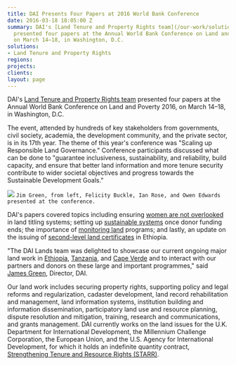 ```yaml
---
title: DAI Presents Four Papers at 2016 World Bank Conference
date: 2016-03-18 18:05:00 Z
summary: DAI's [Land Tenure and Property Rights team](/our-work/solutions/environment-and-energy/land-tenure)
  presented four papers at the Annual World Bank Conference on Land and Poverty 2016,
  on March 14–18, in Washington, D.C.
solutions:
- Land Tenure and Property Rights
regions: 
projects: 
clients: 
layout: page
---
```


DAI's [Land Tenure and Property Rights team][1] presented four papers at the Annual World Bank Conference on Land and Poverty 2016, on March 14–18, in Washington, D.C.

The event, attended by hundreds of key stakeholders from governments, civil society, academia, the development community, and the private sector, is in its 17th year. The theme of this year's conference was "Scaling up Responsible Land Governance." Conference participants discussed what can be done to "guarantee inclusiveness, sustainability, and reliability, build capacity, and ensure that better land information and more tenure security contribute to wider societal objectives and progress towards the Sustainable Development Goals."

![][2]
`Jim Green, from left, Felicity Buckle, Ian Rose, and Owen Edwards presented at the conference.`

DAI's papers covered topics including ensuring [women are not overlooked][3] in land titling systems; setting up [sustainable systems][4] once donor funding ends; the importance of [monitoring land][5] programs; and lastly, an update on the issuing of [second-level land certificates][5] in Ethiopia.

"The DAI Lands team was delighted to showcase our current ongoing major land work in [Ethiopia][6], [Tanzania][7], and [Cape Verde][8] and to interact with our partners and donors on these large and important programmes," said [James Green][9], Director, DAI.

Our land work includes securing property rights, supporting policy and legal reforms and regularization, cadaster development, land record rehabilitation and management, land information systems, institution building and information dissemination, participatory land use and resource planning, dispute resolution and mitigation, training, research and communications, and grants management. DAI currently works on the land issues for the U.K. Department for International Development, the Millennium Challenge Corporation, the European Union, and the U.S. Agency for International Development, for which it holds an indefinite quantity contract, [Strengthening Tenure and Resource Rights (STARR)][10].

[1]: /our-work/solutions/environment-and-energy/land-tenure
[2]: /assets/images/news/LandsTeam.jpg
[3]: https://www.conftool.com/landandpoverty2016/index.php?page=browseSessions&presentations=show&search=Ian+Rose
[4]: https://www.conftool.com/landandpoverty2016/index.php?page=browseSessions&presentations=show&search=Baldwin%2C+Richard
[5]: https://www.conftool.com/landandpoverty2016/index.php?page=browseSessions&presentations=show&search=Edwards%2C+Owen
[6]: /our-work/projects/ethiopia-and-investment-transformation-lift-0
[7]: /our-work/projects/tanzania-feed-future-tanzania-land-tenure-assistance-lta
[8]: /our-work/projects/cape-verde-preparation-comprehensive-field-operations-manual-and-completing
[9]: /who-we-are/our-team/james-green
[10]: http://usaidlandtenure.net/
